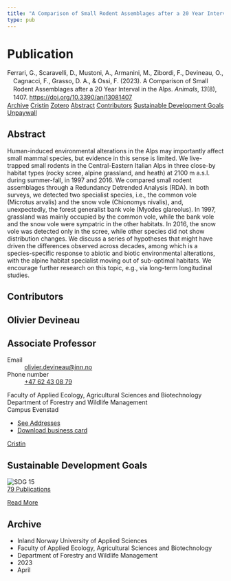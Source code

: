 ```yaml
---
title: "A Comparison of Small Rodent Assemblages after a 20 Year Interval in the Alps"
type: pub
---
```

<h1>Publication</h1>
<article id="csl-bib-container-P94SBRAF" class="csl-bib-container">
  <div class="csl-bib-body" style="line-height: 1.35; padding-left: 1em; text-indent:-1em;">
  <div class="csl-entry">Ferrari, G., Scaravelli, D., Mustoni, A., Armanini, M., Zibordi, F., Devineau, O., Cagnacci, F., Grasso, D. A., &amp; Ossi, F. (2023). A Comparison of Small Rodent Assemblages after a 20 Year Interval in the Alps. <i>Animals</i>, <i>13</i>(8), 1407. <a href="https://doi.org/10.3390/ani13081407">https://doi.org/10.3390/ani13081407</a></div>
</div>
  <div class="csl-bib-buttons">
    <a href="#taxonomy-article-P94SBRAF" class="csl-bib-button">Archive</a>
    <a href="https://app.cristin.no/results/show.jsf?id=2142640" alt="Cristin URL" class="csl-bib-button">Cristin</a>
    <a href="http://zotero.org/groups/5022929/items/P94SBRAF" alt="Zotero URL" class="csl-bib-button">Zotero</a>
    <a href="#abstract-article-P94SBRAF" class="csl-bib-button">Abstract</a>
    <a href="#contributors-article-P94SBRAF" class="csl-bib-button">Contributors</a>
    <a href="#sdg-article-P94SBRAF" class="csl-bib-button">Sustainable Development Goals</a>
    <a href="https://www.mdpi.com/2076-2615/13/8/1407/pdf?version=1681908062" class="csl-bib-button">Unpaywall</a>
  </div>
  <div id="csl-bib-meta-container-P94SBRAF"></div>
</article>
<div id="csl-bib-meta-P94SBRAF" class="csl-bib-meta">
  <article id="abstract-article-P94SBRAF" class="abstract-article">
    <h1>Abstract</h1>
    Human-induced environmental alterations in the Alps may importantly affect small mammal species, but evidence in this sense is limited. We live-trapped small rodents in the Central-Eastern Italian Alps in three close-by habitat types (rocky scree, alpine grassland, and heath) at 2100 m a.s.l. during summer-fall, in 1997 and 2016. We compared small rodent assemblages through a Redundancy Detrended Analysis (RDA). In both surveys, we detected two specialist species, i.e., the common vole (Microtus arvalis) and the snow vole (Chionomys nivalis), and, unexpectedly, the forest generalist bank vole (Myodes glareolus). In 1997, grassland was mainly occupied by the common vole, while the bank vole and the snow vole were sympatric in the other habitats. In 2016, the snow vole was detected only in the scree, while other species did not show distribution changes. We discuss a series of hypotheses that might have driven the differences observed across decades, among which is a species-specific response to abiotic and biotic environmental alterations, with the alpine habitat specialist moving out of sub-optimal habitats. We encourage further research on this topic, e.g., via long-term longitudinal studies.
  </article>
  <article id="contributors-article-P94SBRAF" class="contributors-article">
    <h1>Contributors</h1>
    <div class="personas">
<div class="vrtx-hinn-person-card">
<div class="photo">
<i class="lar la-user-circle missing-person"></i>
</div>
<div class="info">
<hgroup><h1>Olivier Devineau</h1>
<h2>Associate Professor</h2>
</hgroup><dl>
<dt>Email</dt>
<dd>
<a href="mailto:olivier.devineau@inn.no">olivier.devineau@inn.no</a>
</dd>
<dt>Phone number</dt>
<dd><a href="tel:+4762430879">
+47 62 43 08 79
</a></dd>
</dl>
<p>
Faculty of Applied Ecology, Agricultural Sciences and Biotechnology<br>
Department of Forestry and Wildlife Management<br>
Campus Evenstad
</p>
<ul class="vrtx-hinn-links">
<li><a href="https://www.inn.no/english/find-an-employee/olivier-devineau.html#vrtx-hinn-addresses">See Addresses</a></li>
<li><a href="https://www.inn.no/english/find-an-employee/olivier-devineau.html?vrtx=vcf">Download business card</a></li>
</ul>
</div>
</div>
<a href="https://app.cristin.no/persons/show.jsf?id=598473" alt="Cristin URL" class="personas-cristin">Cristin</a>
</div>
  </article>
  <article id="sdg-article-P94SBRAF" class="sdg-article">
    <h1>Sustainable Development Goals</h1>
    <div class="sdg-container"><div id="sdg15" class="sdg">
<img src="{{< params subfolder >}}images/sdg/sdg15_en.png" class="image" alt="SDG 15">
<div class="sdg-overlay">
<a href="{{< params subfolder >}}en/archive/?sdg=15#archive" class="sdg-publication-count"><span>79</span> Publications</a>
<p><a href="https://sdgs.un.org/goals/goal15" class="sdg-read-more">Read More</a></p>
</div>
</div></div>
  </article>
  <article id="taxonomy-article-P94SBRAF" class="taxonomy-article">
    <h1>Archive</h1>
    <ul>
      <li>Inland Norway University of Applied Sciences</li>
      <li>Faculty of Applied Ecology, Agricultural Sciences and Biotechnology</li>
      <li>Department of Forestry and Wildlife Management</li>
      <li>2023</li>
      <li>April</li>
    </ul>
  </article>
</div>
